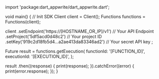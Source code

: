 import 'package:dart_appwrite/dart_appwrite.dart';

void main() { // Init SDK
  Client client = Client();
  Functions functions = Functions(client);

  client
    .setEndpoint('https://[HOSTNAME_OR_IP]/v1') // Your API Endpoint
    .setProject('5df5acd0d48c2') // Your project ID
    .setKey('919c2d18fb5d4...a2ae413da83346ad2') // Your secret API key
  ;

  Future result = functions.getExecution(
    functionId: '[FUNCTION_ID]',
    executionId: '[EXECUTION_ID]',
  );

  result
    .then((response) {
      print(response);
    }).catchError((error) {
      print(error.response);
  });
}